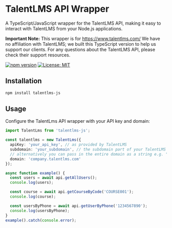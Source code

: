 # TalentLMS API Wrapper

A TypeScript/JavaScript wrapper for the TalentLMS API, making it easy to interact with TalentLMS from your Node.js applications.

**Important Note:**
This wrapper is for https://www.talentlms.com/
We have no affiliation with TalentLMS; we built this TypeScript version to help us support our clients.
For any questions about the TalentLMS API, please check their support resources.

[![npm version](https://badge.fury.io/js/talentlms-js.svg)](https://badge.fury.io/js/talentlms-js)
[![License: MIT](https://img.shields.io/badge/License-MIT-yellow.svg)](https://opensource.org/licenses/MIT)

## Installation

```bash
npm install talentlms-js
```

## Usage

Configure the TalentLms API wrapper with your API key and domain:

```typescript
import TalentLms from 'talentlms-js';

const talentlms = new TalentLms({
  apiKey: 'your_api_key', // as provided by TalentLMS
  subdomain: 'your_subdomain', // the subdomain part of your TalentLMS instance e.g. if your instance is at https://company.talentlms.com, then your subdomain is "company"
  // alternatively you can pass in the entire domain as a string e.g. "https://company.talentlms.com"
  domain: 'company.talentlms.com'
});
```

```typescript
async function example() {
  const users = await api.getAllUsers();
  console.log(users);

  const course = await api.getCourseByCode('COURSE001');
  console.log(course);

  const usersByPhone = await api.getUserByPhone('1234567890');
  console.log(usersByPhone);
}
example().catch(console.error);
```

